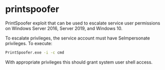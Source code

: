 # printspoofer

PrintSpoofer exploit that can be used to escalate service user permissions on Windows Server 2016, Server 2019, and Windows 10.  

To escalate privileges, the service account must have SeImpersonate privileges.  To execute:

```bash
PrintSpoofer.exe -i -c cmd
```
With appropriate privileges this should grant system user shell access.
